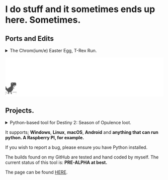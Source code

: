 # I do stuff and it sometimes ends up here. Sometimes.

## Ports and Edits

<details>
 <summary>The Chrom(ium/e) Easter Egg, T-Rex Run.</summary>
 Unfamiliar with this game? Far too privileged to have Wi-Fi drop-outs? There's a gif just under this. Enjoy.

 Feel free to play the game [here](http://retr0gr4d3.github.io/WhatThatTrexDo/). Feel free to mess with this using Chrome's 'inspect element' and console.
 
</details>

![ITSONLYGAME](assets/screenshot.gif)


## Projects.

<details>
 <summary>Python-based tool for Destiny 2: Season of Opulence loot.</summary>
  
 Note: Very VERY much so in foetal state. Not near completion but is recieving regular updates.

There's a technical description available in the page linked below.
 The "MenagerieLootNow" (Working Name) tool will allow you to make informed decisions on what runes to use on the chalice of opulence. The chalice of opulence is an item in the game that allows you to mix-and-match any three runes to achieve a desired loot drop. For instance, matching the purple rune of the Beast with another purple rune will cause the CALUS Mini Tool to drop from the next completion of the Menagerie.
</details>

It supports; **Windows**, **Linux**, **macOS**, **Android** and **anything that can run python. A Raspberry PI, for example.**

If you wish to report a bug, please ensure you have Python installed.

The builds found on my GitHub are tested and hand coded by myself. The current status of this tool is: **PRE-ALPHA at best.**

The page can be found [HERE](https://retr0gr4d3.github.io/MenagerieLootNow/).
